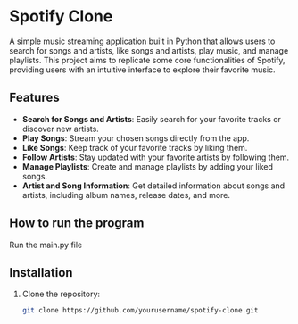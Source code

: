 # Spotify Clone

A simple music streaming application built in Python that allows users to search for songs and artists, like songs and artists, play music, and manage playlists. This project aims to replicate some core functionalities of Spotify, providing users with an intuitive interface to explore their favorite music.

## Features

- **Search for Songs and Artists**: Easily search for your favorite tracks or discover new artists.
- **Play Songs**: Stream your chosen songs directly from the app.
- **Like Songs**: Keep track of your favorite tracks by liking them.
- **Follow Artists**: Stay updated with your favorite artists by following them.
- **Manage Playlists**: Create and manage playlists by adding your liked songs.
- **Artist and Song Information**: Get detailed information about songs and artists, including album names, release dates, and more.

## How to run the program
Run the main.py file

## Installation

1. Clone the repository:
   ```bash
   git clone https://github.com/yourusername/spotify-clone.git
